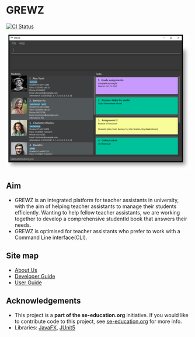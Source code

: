 # GREWZ
[![CI Status](https://github.com/se-edu/addressbook-level3/workflows/Java%20CI/badge.svg)](https://github.com/AY2223S1-CS2103T-W12-4/tp/actions)

![Ui](docs/images/Ui.png)

## Aim
- GREWZ is an integrated platform for teacher assistants in university, with the aim of helping teacher assistants to manage their students efficiently. 
Wanting to help fellow teacher assistants, we are working together to develop a comprehensive studentId book that answers their needs.
- GREWZ is optimised for teacher assistants who prefer to work with a Command Line interface(CLI). 

## Site map
- [About Us](docs/AboutUs.md)
- [Developer Guide](docs/DeveloperGuide.md)
- [User Guide](UserGuide.md)

## Acknowledgements

- This project is a **part of the se-education.org** initiative. If you would like to contribute code to this project, see [se-education.org](https://se-education.org#https://se-education.org/#contributing) for more info.
- Libraries: [JavaFX](https://openjfx.io/), [JUnit5](https://junit.org/junit5/)
